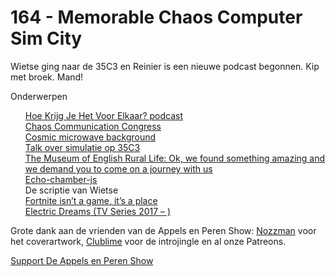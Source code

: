 # 164 - Memorable Chaos Computer Sim City

<p>Wietse ging naar de 35C3 en Reinier is een nieuwe podcast begonnen. Kip met broek. Mand!</p>

<p>Onderwerpen<br />
<ul><a href="https://hoekrijgjehetvoorelkaar.nl">Hoe Krijg Je Het Voor Elkaar? podcast</a><br />
<a href="https://en.wikipedia.org/wiki/Chaos_Communication_Congress">Chaos Communication Congress</a><br />
<a href="https://en.wikipedia.org/wiki/Cosmic_microwave_background">Cosmic microwave background</a><br />
<a href="https://www.youtube.com/watch?v=q2bfWeS0xtw">Talk over simulatie op 35C3</a><br />
<a href="https://twitter.com/TheMERL/status/1048541160271237120">The Museum of English Rural Life: Ok, we found something amazing and we demand you to come on a journey with us</a><br />
<a href="https://github.com/tessalt/echo-chamber-js/blob/master/readme.md">Echo-chamber-js</a><br />
De scriptie van Wietse<br />
<a href="https://char.gd/blog/2018/fortnite-is-the-new-hangout-spot">Fortnite isn’t a game, it’s a place</a><br />
<a href="https://www.imdb.com/title/tt5711280/">Electric Dreams (TV Series 2017 – )</a><br />
</ul><p>Grote dank aan de vrienden van de Appels en Peren Show: <a href="http://www.nozzman.com/">Nozzman</a> voor het coverartwork, <a href="http://twitter.com/#!/clublime">Clublime</a> voor de introjingle en al onze Patreons.</p></p><p><a href="https://www.patreon.com/appelsenperenshow" rel="payment">Support De Appels en Peren Show</a></p>
